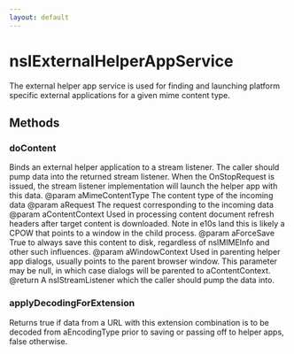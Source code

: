 ```yaml
---
layout: default
---
```


# nsIExternalHelperAppService #

The external helper app service is used for finding and launching
platform specific external applications for a given mime content type.


## Methods ##

### doContent ###

Binds an external helper application to a stream listener. The caller
should pump data into the returned stream listener. When the OnStopRequest
is issued, the stream listener implementation will launch the helper app
with this data.
@param aMimeContentType The content type of the incoming data
@param aRequest The request corresponding to the incoming data
@param aContentContext Used in processing content document refresh
 headers after target content is downloaded. Note in e10s land
 this is likely a CPOW that points to a window in the child process.
@param aForceSave True to always save this content to disk, regardless of
 nsIMIMEInfo and other such influences.
@param aWindowContext Used in parenting helper app dialogs, usually
 points to the parent browser window. This parameter may be null,
 in which case dialogs will be parented to aContentContext.
@return A nsIStreamListener which the caller should pump the data into.


### applyDecodingForExtension ###

Returns true if data from a URL with this extension combination
is to be decoded from aEncodingType prior to saving or passing
off to helper apps, false otherwise.

